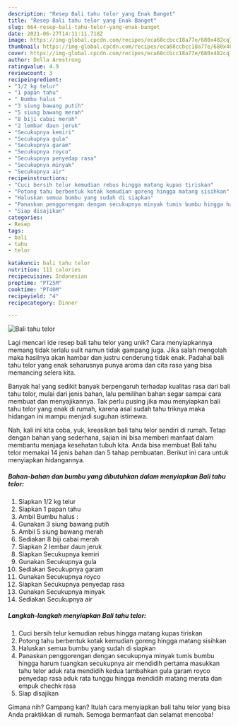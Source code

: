 ```yaml
---
description: "Resep Bali tahu telor yang Enak Banget"
title: "Resep Bali tahu telor yang Enak Banget"
slug: 664-resep-bali-tahu-telor-yang-enak-banget
date: 2021-06-27T14:11:11.718Z
image: https://img-global.cpcdn.com/recipes/eca68ccbcc18a77e/680x482cq70/bali-tahu-telor-foto-resep-utama.jpg
thumbnail: https://img-global.cpcdn.com/recipes/eca68ccbcc18a77e/680x482cq70/bali-tahu-telor-foto-resep-utama.jpg
cover: https://img-global.cpcdn.com/recipes/eca68ccbcc18a77e/680x482cq70/bali-tahu-telor-foto-resep-utama.jpg
author: Della Armstrong
ratingvalue: 4.9
reviewcount: 3
recipeingredient:
- "1/2 kg telur"
- "1 papan tahu"
- " Bumbu halus "
- "3 siung bawang putih"
- "5 siung bawang merah"
- "8 biji cabai merah"
- "2 lembar daun jeruk"
- "Secukupnya kemiri"
- "Secukupnya gula"
- "Secukupnya garam"
- "Secukupnya royco"
- "Secukupnya penyedap rasa"
- "Secukupnya minyak"
- "Secukupnya air"
recipeinstructions:
- "Cuci bersih telur kemudian rebus hingga matang kupas tiriskan"
- "Potong tahu berbentuk kotak kemudian goreng hingga matang sisihkan"
- "Haluskan semua bumbu yang sudah di siapkan"
- "Panaskan penggorengan dengan secukupnya minyak tumis bumbu hingga harum tuangkan secukupnya air mendidih pertama masukkan tahu telor aduk rata mendidih kedua tambahkan gula garam royco penyedap rasa aduk rata tunggu hingga mendidih matang merata dan empuk chechk rasa"
- "Siap disajikan"
categories:
- Resep
tags:
- bali
- tahu
- telor

katakunci: bali tahu telor 
nutrition: 111 calories
recipecuisine: Indonesian
preptime: "PT25M"
cooktime: "PT40M"
recipeyield: "4"
recipecategory: Dinner

---
```



![Bali tahu telor](https://img-global.cpcdn.com/recipes/eca68ccbcc18a77e/680x482cq70/bali-tahu-telor-foto-resep-utama.jpg)

Lagi mencari ide resep bali tahu telor yang unik? Cara menyiapkannya memang tidak terlalu sulit namun tidak gampang juga. Jika salah mengolah maka hasilnya akan hambar dan justru cenderung tidak enak. Padahal bali tahu telor yang enak seharusnya punya aroma dan cita rasa yang bisa memancing selera kita.



Banyak hal yang sedikit banyak berpengaruh terhadap kualitas rasa dari bali tahu telor, mulai dari jenis bahan, lalu pemilihan bahan segar sampai cara membuat dan menyajikannya. Tak perlu pusing jika mau menyiapkan bali tahu telor yang enak di rumah, karena asal sudah tahu triknya maka hidangan ini mampu menjadi suguhan istimewa.


Nah, kali ini kita coba, yuk, kreasikan bali tahu telor sendiri di rumah. Tetap dengan bahan yang sederhana, sajian ini bisa memberi manfaat dalam membantu menjaga kesehatan tubuh kita. Anda bisa membuat Bali tahu telor memakai 14 jenis bahan dan 5 tahap pembuatan. Berikut ini cara untuk menyiapkan hidangannya.

<!--inarticleads1-->

##### Bahan-bahan dan bumbu yang dibutuhkan dalam menyiapkan Bali tahu telor:

1. Siapkan 1/2 kg telur
1. Siapkan 1 papan tahu
1. Ambil  Bumbu halus :
1. Gunakan 3 siung bawang putih
1. Ambil 5 siung bawang merah
1. Sediakan 8 biji cabai merah
1. Siapkan 2 lembar daun jeruk
1. Siapkan Secukupnya kemiri
1. Gunakan Secukupnya gula
1. Sediakan Secukupnya garam
1. Gunakan Secukupnya royco
1. Siapkan Secukupnya penyedap rasa
1. Gunakan Secukupnya minyak
1. Sediakan Secukupnya air




<!--inarticleads2-->

##### Langkah-langkah menyiapkan Bali tahu telor:

1. Cuci bersih telur kemudian rebus hingga matang kupas tiriskan
1. Potong tahu berbentuk kotak kemudian goreng hingga matang sisihkan
1. Haluskan semua bumbu yang sudah di siapkan
1. Panaskan penggorengan dengan secukupnya minyak tumis bumbu hingga harum tuangkan secukupnya air mendidih pertama masukkan tahu telor aduk rata mendidih kedua tambahkan gula garam royco penyedap rasa aduk rata tunggu hingga mendidih matang merata dan empuk chechk rasa
1. Siap disajikan




Gimana nih? Gampang kan? Itulah cara menyiapkan bali tahu telor yang bisa Anda praktikkan di rumah. Semoga bermanfaat dan selamat mencoba!
